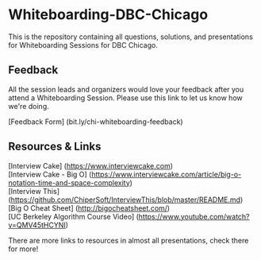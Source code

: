 # Whiteboarding-DBC-Chicago

This is the repository containing all questions, solutions, and presentations for Whiteboarding Sessions for DBC Chicago.

## Feedback

All the session leads and organizers would love your feedback after you attend a Whiteboarding Session. Please use this link to let us know how we're doing. 

[Feedback Form] (bit.ly/chi-whiteboarding-feedback)    

## Resources & Links

[Interview Cake] (https://www.interviewcake.com)  
[Interview Cake - Big O] (https://www.interviewcake.com/article/big-o-notation-time-and-space-complexity)  
[Interview This] (https://github.com/ChiperSoft/InterviewThis/blob/master/README.md)  
[Big O Cheat Sheet] (http://bigocheatsheet.com/)  
[UC Berkeley Algorithm Course Video] (https://www.youtube.com/watch?v=QMV45tHCYNI)  

There are more links to resources in almost all presentations, check there for more! 

